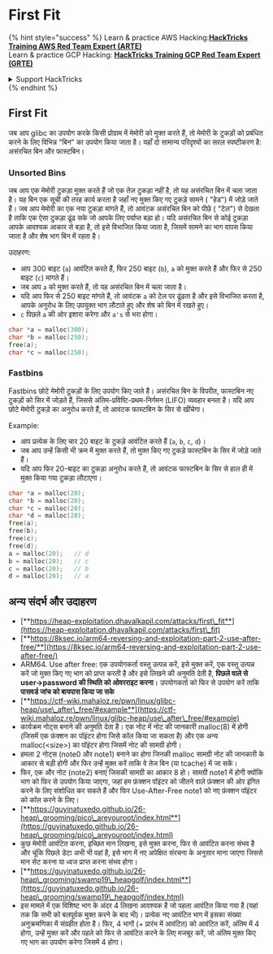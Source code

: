 # First Fit

{% hint style="success" %}
Learn & practice AWS Hacking:<img src="/.gitbook/assets/arte.png" alt="" data-size="line">[**HackTricks Training AWS Red Team Expert (ARTE)**](https://training.hacktricks.xyz/courses/arte)<img src="/.gitbook/assets/arte.png" alt="" data-size="line">\
Learn & practice GCP Hacking: <img src="/.gitbook/assets/grte.png" alt="" data-size="line">[**HackTricks Training GCP Red Team Expert (GRTE)**<img src="/.gitbook/assets/grte.png" alt="" data-size="line">](https://training.hacktricks.xyz/courses/grte)

<details>

<summary>Support HackTricks</summary>

* Check the [**subscription plans**](https://github.com/sponsors/carlospolop)!
* **Join the** 💬 [**Discord group**](https://discord.gg/hRep4RUj7f) or the [**telegram group**](https://t.me/peass) or **follow** us on **Twitter** 🐦 [**@hacktricks\_live**](https://twitter.com/hacktricks\_live)**.**
* **Share hacking tricks by submitting PRs to the** [**HackTricks**](https://github.com/carlospolop/hacktricks) and [**HackTricks Cloud**](https://github.com/carlospolop/hacktricks-cloud) github repos.

</details>
{% endhint %}

## **First Fit**

जब आप glibc का उपयोग करके किसी प्रोग्राम में मेमोरी को मुक्त करते हैं, तो मेमोरी के टुकड़ों को प्रबंधित करने के लिए विभिन्न "बिन" का उपयोग किया जाता है। यहाँ दो सामान्य परिदृश्यों का सरल स्पष्टीकरण है: असंरचित बिन और फास्टबिन।

### Unsorted Bins

जब आप एक मेमोरी टुकड़ा मुक्त करते हैं जो एक तेज़ टुकड़ा नहीं है, तो यह असंरचित बिन में चला जाता है। यह बिन एक सूची की तरह कार्य करता है जहाँ नए मुक्त किए गए टुकड़े सामने ( "हेड") में जोड़े जाते हैं। जब आप मेमोरी का एक नया टुकड़ा मांगते हैं, तो आवंटक असंरचित बिन को पीछे ( "टेल") से देखता है ताकि एक ऐसा टुकड़ा ढूंढ सके जो आपके लिए पर्याप्त बड़ा हो। यदि असंरचित बिन से कोई टुकड़ा आपके आवश्यक आकार से बड़ा है, तो इसे विभाजित किया जाता है, जिसमें सामने का भाग वापस किया जाता है और शेष भाग बिन में रहता है।

उदाहरण:

* आप 300 बाइट (`a`) आवंटित करते हैं, फिर 250 बाइट (`b`), `a` को मुक्त करते हैं और फिर से 250 बाइट (`c`) मांगते हैं।
* जब आप `a` को मुक्त करते हैं, तो यह असंरचित बिन में चला जाता है।
* यदि आप फिर से 250 बाइट मांगते हैं, तो आवंटक `a` को टेल पर ढूंढता है और इसे विभाजित करता है, आपके अनुरोध के लिए उपयुक्त भाग लौटाते हुए और शेष को बिन में रखते हुए।
* `c` पिछले `a` की ओर इशारा करेगा और `a's` से भरा होगा।
```c
char *a = malloc(300);
char *b = malloc(250);
free(a);
char *c = malloc(250);
```
### Fastbins

Fastbins छोटे मेमोरी टुकड़ों के लिए उपयोग किए जाते हैं। असंरचित बिन के विपरीत, फास्टबिन नए टुकड़ों को सिर में जोड़ते हैं, जिससे अंतिम-प्रविष्टि-प्रथम-निर्गमन (LIFO) व्यवहार बनता है। यदि आप छोटे मेमोरी टुकड़े का अनुरोध करते हैं, तो आवंटक फास्टबिन के सिर से खींचेगा।

Example:

* आप प्रत्येक के लिए चार 20 बाइट के टुकड़े आवंटित करते हैं (`a`, `b`, `c`, `d`)।
* जब आप उन्हें किसी भी क्रम में मुक्त करते हैं, तो मुक्त किए गए टुकड़े फास्टबिन के सिर में जोड़े जाते हैं।
* यदि आप फिर 20-बाइट का टुकड़ा अनुरोध करते हैं, तो आवंटक फास्टबिन के सिर से हाल ही में मुक्त किया गया टुकड़ा लौटाएगा।
```c
char *a = malloc(20);
char *b = malloc(20);
char *c = malloc(20);
char *d = malloc(20);
free(a);
free(b);
free(c);
free(d);
a = malloc(20);   // d
b = malloc(20);   // c
c = malloc(20);   // b
d = malloc(20);   // a
```
## अन्य संदर्भ और उदाहरण

* [**https://heap-exploitation.dhavalkapil.com/attacks/first\_fit**](https://heap-exploitation.dhavalkapil.com/attacks/first\_fit)
* [**https://8ksec.io/arm64-reversing-and-exploitation-part-2-use-after-free/**](https://8ksec.io/arm64-reversing-and-exploitation-part-2-use-after-free/)
* ARM64. Use after free: एक उपयोगकर्ता वस्तु उत्पन्न करें, इसे मुक्त करें, एक वस्तु उत्पन्न करें जो मुक्त किए गए भाग को प्राप्त करती है और इसे लिखने की अनुमति देती है, **पिछले वाले से user->password की स्थिति को ओवरराइट करना**। उपयोगकर्ता को फिर से उपयोग करें ताकि **पासवर्ड जांच को बायपास किया जा सके**
* [**https://ctf-wiki.mahaloz.re/pwn/linux/glibc-heap/use\_after\_free/#example**](https://ctf-wiki.mahaloz.re/pwn/linux/glibc-heap/use\_after\_free/#example)
* कार्यक्रम नोट्स बनाने की अनुमति देता है। एक नोट में नोट की जानकारी malloc(8) में होगी (जिसमें एक फ़ंक्शन का पॉइंटर होगा जिसे कॉल किया जा सकता है) और एक अन्य malloc(\<size>) का पॉइंटर होगा जिसमें नोट की सामग्री होगी।
* हमला 2 नोट्स (note0 और note1) बनाने का होगा जिनकी malloc सामग्री नोट की जानकारी के आकार से बड़ी होगी और फिर उन्हें मुक्त करें ताकि वे तेज बिन (या tcache) में जा सकें।
* फिर, एक और नोट (note2) बनाएं जिसकी सामग्री का आकार 8 हो। सामग्री note1 में होगी क्योंकि भाग को फिर से उपयोग किया जाएगा, जहां हम फ़ंक्शन पॉइंटर को जीतने वाले फ़ंक्शन की ओर इंगित करने के लिए संशोधित कर सकते हैं और फिर Use-After-Free note1 को नए फ़ंक्शन पॉइंटर को कॉल करने के लिए।
* [**https://guyinatuxedo.github.io/26-heap\_grooming/pico\_areyouroot/index.html**](https://guyinatuxedo.github.io/26-heap\_grooming/pico\_areyouroot/index.html)
* कुछ मेमोरी आवंटित करना, इच्छित मान लिखना, इसे मुक्त करना, फिर से आवंटित करना संभव है और चूंकि पिछले डेटा अभी भी वहां है, इसे भाग में नए अपेक्षित संरचना के अनुसार माना जाएगा जिससे मान सेट करना या ध्वज प्राप्त करना संभव होगा।
* [**https://guyinatuxedo.github.io/26-heap\_grooming/swamp19\_heapgolf/index.html**](https://guyinatuxedo.github.io/26-heap\_grooming/swamp19\_heapgolf/index.html)
* इस मामले में एक विशिष्ट भाग के अंदर 4 लिखना आवश्यक है जो पहला आवंटित किया गया है (यहां तक कि सभी को बलपूर्वक मुक्त करने के बाद भी)। प्रत्येक नए आवंटित भाग में इसका संख्या अनुक्रमणिका में संग्रहीत होता है। फिर, 4 भागों (+ प्रारंभ में आवंटित) को आवंटित करें, अंतिम में 4 होगा, उन्हें मुक्त करें और पहले को फिर से आवंटित करने के लिए मजबूर करें, जो अंतिम मुक्त किए गए भाग का उपयोग करेगा जिसमें 4 होगा।
